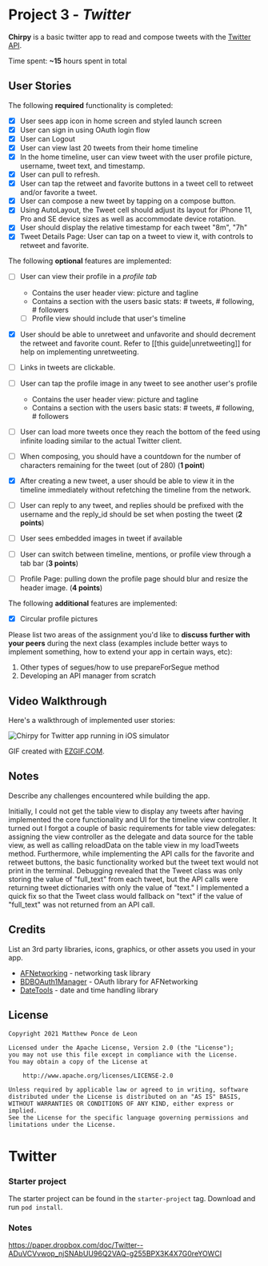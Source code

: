 # Project 3 - *Twitter*

**Chirpy** is a basic twitter app to read and compose tweets with the [Twitter API](https://apps.twitter.com/).

Time spent: **~15** hours spent in total

## User Stories

The following **required** functionality is completed:

- [x] User sees app icon in home screen and styled launch screen
- [x] User can sign in using OAuth login flow
- [x] User can Logout
- [x] User can view last 20 tweets from their home timeline
- [x] In the home timeline, user can view tweet with the user profile picture, username, tweet text, and timestamp.
- [x] User can pull to refresh.
- [x] User can tap the retweet and favorite buttons in a tweet cell to retweet and/or favorite a tweet.
- [x] User can compose a new tweet by tapping on a compose button.
- [x] Using AutoLayout, the Tweet cell should adjust its layout for iPhone 11, Pro and SE device sizes as well as accommodate device rotation.
- [x] User should display the relative timestamp for each tweet "8m", "7h"
- [x] Tweet Details Page: User can tap on a tweet to view it, with controls to retweet and favorite.

The following **optional** features are implemented:

- [ ] User can view their profile in a *profile tab*
  - Contains the user header view: picture and tagline
  - Contains a section with the users basic stats: # tweets, # following, # followers
  - [ ] Profile view should include that user's timeline
- [x] User should be able to unretweet and unfavorite and should decrement the retweet and favorite count. Refer to [[this guide|unretweeting]] for help on implementing unretweeting.
- [ ] Links in tweets are clickable.
- [ ] User can tap the profile image in any tweet to see another user's profile
  - Contains the user header view: picture and tagline
  - Contains a section with the users basic stats: # tweets, # following, # followers
- [ ] User can load more tweets once they reach the bottom of the feed using infinite loading similar to the actual Twitter client.
- [ ] When composing, you should have a countdown for the number of characters remaining for the tweet (out of 280) (**1 point**)
- [x] After creating a new tweet, a user should be able to view it in the timeline immediately without refetching the timeline from the network.
- [ ] User can reply to any tweet, and replies should be prefixed with the username and the reply_id should be set when posting the tweet (**2 points**)
- [ ] User sees embedded images in tweet if available
- [ ] User can switch between timeline, mentions, or profile view through a tab bar (**3 points**)
- [ ] Profile Page: pulling down the profile page should blur and resize the header image. (**4 points**)


The following **additional** features are implemented:

- [x] Circular profile pictures

Please list two areas of the assignment you'd like to **discuss further with your peers** during the next class (examples include better ways to implement something, how to extend your app in certain ways, etc):

1. Other types of segues/how to use prepareForSegue method
2. Developing an API manager from scratch

## Video Walkthrough

Here's a walkthrough of implemented user stories:

![Chirpy for Twitter app running in iOS simulator](chirpy-demo.gif)

GIF created with [EZGIF.COM](https://ezgif.com/video-to-gif).

## Notes

Describe any challenges encountered while building the app.

Initially, I could not get the table view to display any tweets after having implemented the core functionality and UI for the timeline view controller.
It turned out I forgot a couple of basic requirements for table view delegates: assigning the view controller as the delegate and data source for the table view, as well as calling reloadData on the table view in my loadTweets method.
Furthermore, while implementing the API calls for the favorite and retweet buttons, the basic functionality worked but the tweet text would not print in the terminal.
Debugging revealed that the Tweet class was only storing the value of "full_text" from each tweet, but the API calls were returning tweet dictionaries with only the value of "text."
I implemented a quick fix so that the Tweet class would fallback on "text" if the value of "full_text" was not returned from an API call.

## Credits

List an 3rd party libraries, icons, graphics, or other assets you used in your app.

- [AFNetworking](https://github.com/AFNetworking/AFNetworking) - networking task library
- [BDBOAuth1Manager](https://github.com/bdbergeron/BDBOAuth1Manager) - OAuth library for AFNetworking
- [DateTools](https://github.com/MatthewYork/DateTools) - date and time handling library

## License

    Copyright 2021 Matthew Ponce de Leon

    Licensed under the Apache License, Version 2.0 (the "License");
    you may not use this file except in compliance with the License.
    You may obtain a copy of the License at

        http://www.apache.org/licenses/LICENSE-2.0

    Unless required by applicable law or agreed to in writing, software
    distributed under the License is distributed on an "AS IS" BASIS,
    WITHOUT WARRANTIES OR CONDITIONS OF ANY KIND, either express or implied.
    See the License for the specific language governing permissions and
    limitations under the License.

# Twitter

### Starter project
The starter project can be found in the `starter-project` tag. Download and run `pod install`.


### Notes
https://paper.dropbox.com/doc/Twitter--ADuVCVvwop_njSNAbUU96Q2VAQ-g255BPX3K4X7G0reYOWCI

